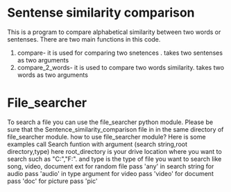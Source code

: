 # Sentense similarity comparison
This is a program to compare alphabetical similarity between two words or sentenses.
There are two main functions in this code.
1. compare- it is used for comparing two snetences . takes two sentenses as two arguments
2. compare_2_words- it is used to compare two words similarity. takes two words as two arguments

# File_searcher

To search a file you can use the file_searcher python module. Please be sure that the Sentence_similarity_comparison file in in the same
directory of file_searcher module. 
how to use file_searcher module?
Here is some examples
call Search funtion with argument (search string,root directory,type) here root_directory is your drive location where you want to search such as "C:","F:". and type is the type of file you want to search like song, video, document ext
for random file pass 'any' in search string
for audio pass 'audio' in type argument
for video pass 'video'
for document pass 'doc'
for picture pass 'pic'
